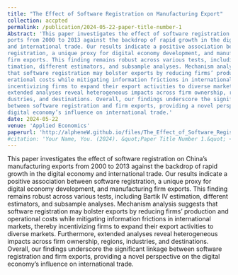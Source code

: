 ```yaml
---
title: "The Effect of Software Registration on Manufacturing Export"
collection: accpted
permalink: /publication/2024-05-22-paper-title-number-1
Abstract: 'This paper investigates the effect of software registration on China’s manufacturing ex-
ports from 2000 to 2013 against the backdrop of rapid growth in the digital economy
and international trade. Our results indicate a positive association between software
registration, a unique proxy for digital economy development, and manufacturing
firm exports. This finding remains robust across various tests, including Bartik IV es-
timation, different estimators, and subsample analyses. Mechanism analysis suggests
that software registration may bolster exports by reducing firms’ production and op-
erational costs while mitigating information frictions in international markets, thereby
incentivizing firms to expand their export activities to diverse markets. Furthermore,
extended analyses reveal heterogeneous impacts across firm ownership, regions, in-
dustries, and destinations. Overall, our findings underscore the significant linkage
between software registration and firm exports, providing a novel perspective on the
digital economy’s influence on international trade.'
date: 2024-05-22
venue: 'Applied Economics'
paperurl: 'http://alpheneW.github.io/files/The_Effect_of_Software_Registration_on_Manufacturing_Export.pdf'
#citation: 'Your Name, You. (2024). &quot;Paper Title Number 1.&quot; <i>Applied Economics</i>. 1(3).'
---
```


This paper investigates the effect of software registration on China’s manufacturing exports from 2000 to 2013 against the backdrop of rapid growth in the digital economy and international trade. Our results indicate a positive association between software registration, a unique proxy for digital economy development, and manufacturing firm exports. This finding remains robust across various tests, including Bartik IV estimation, different estimators, and subsample analyses. Mechanism analysis suggests that software registration may bolster exports by reducing firms’ production and operational costs while mitigating information frictions in international markets, thereby incentivizing firms to expand their export activities to diverse markets. Furthermore, extended analyses reveal heterogeneous impacts across firm ownership, regions, industries, and destinations. Overall, our findings underscore the significant linkage between software registration and firm exports, providing a novel perspective on the digital economy’s influence on international trade.
